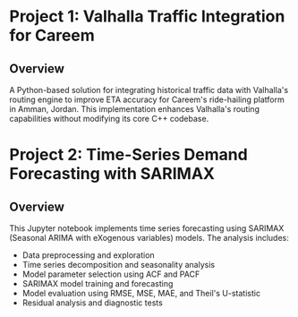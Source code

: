 # Project 1: Valhalla Traffic Integration for Careem
## Overview
A Python-based solution for integrating historical traffic data with Valhalla's routing engine to improve ETA accuracy for Careem's ride-hailing platform in Amman, Jordan. This implementation enhances Valhalla's routing capabilities without modifying its core C++ codebase.

# Project 2: Time-Series Demand Forecasting with SARIMAX
## Overview
This Jupyter notebook implements time series forecasting using SARIMAX (Seasonal ARIMA with eXogenous variables) models. The analysis includes:

- Data preprocessing and exploration
- Time series decomposition and seasonality analysis
- Model parameter selection using ACF and PACF
- SARIMAX model training and forecasting
- Model evaluation using RMSE, MSE, MAE, and Theil's U-statistic
- Residual analysis and diagnostic tests
